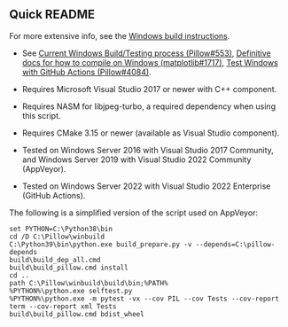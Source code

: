 Quick README
------------

For more extensive info, see the [Windows build instructions](build.rst).

* See [Current Windows Build/Testing process (Pillow#553)](https://github.com/python-pillow/Pillow/issues/553#issuecomment-37877416),
  [Definitive docs for how to compile on Windows (matplotlib#1717)](https://github.com/matplotlib/matplotlib/issues/1717#issuecomment-13343859),
  [Test Windows with GitHub Actions (Pillow#4084)](https://github.com/python-pillow/Pillow/pull/4084).


* Requires Microsoft Visual Studio 2017 or newer with C++ component.
* Requires NASM for libjpeg-turbo, a required dependency when using this script.
* Requires CMake 3.15 or newer (available as Visual Studio component).
* Tested on Windows Server 2016 with Visual Studio 2017 Community, and Windows Server 2019 with Visual Studio 2022 Community (AppVeyor).
* Tested on Windows Server 2022 with Visual Studio 2022 Enterprise (GitHub Actions).

The following is a simplified version of the script used on AppVeyor:
```
set PYTHON=C:\Python38\bin
cd /D C:\Pillow\winbuild
C:\Python39\bin\python.exe build_prepare.py -v --depends=C:\pillow-depends
build\build_dep_all.cmd
build\build_pillow.cmd install
cd ..
path C:\Pillow\winbuild\build\bin;%PATH%
%PYTHON%\python.exe selftest.py
%PYTHON%\python.exe -m pytest -vx --cov PIL --cov Tests --cov-report term --cov-report xml Tests
build\build_pillow.cmd bdist_wheel
```
